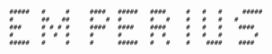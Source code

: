      
     
     
     
      #####   #     #     ####   #####	 ####     #   #   #     #####
      #       ##   ##     #   #  #       #   #    #   #   #   #
      ###     # # # #     ####   ####    ####     #   #   #    ####
      #       #  #  #     #      #       #  #     #   #   #        #
      #####   #     #     #      #####   #   #    #    ####    ####

